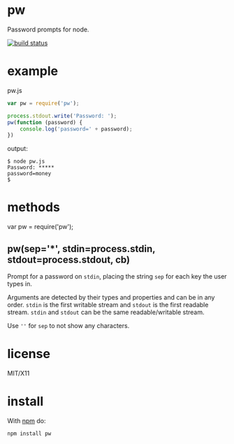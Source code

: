 pw
==

Password prompts for node.

[![build status](https://secure.travis-ci.org/substack/node-pw.png)](http://travis-ci.org/substack/node-pw)

example
=======

pw.js

``` js
var pw = require('pw');

process.stdout.write('Password: ');
pw(function (password) {
    console.log('password=' + password);
})
```

output:

```
$ node pw.js
Password: *****
password=money
$
```

methods
=======

var pw = require('pw');

pw(sep='*', stdin=process.stdin, stdout=process.stdout, cb)
---------------

Prompt for a password on `stdin`, placing the string `sep` for each key the
user types in.

Arguments are detected by their types and properties and can be in any order.
`stdin` is the first writable stream and `stdout` is the first readable stream.
`stdin` and `stdout` can be the same readable/writable stream.

Use `''` for `sep` to not show any characters.

license
=======

MIT/X11

install
=======

With [npm](http://npmjs.org) do:

    npm install pw
